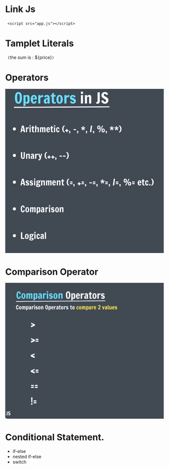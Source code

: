 # Link Js

` <script src="app.js"></script>`

# Tamplet Literals

` (`the sum is : ${price}`) `

# Operators

![](image2/Operators.png)

# Comparison Operator

![](image2/Comparison%20Operator.png)

# Conditional Statement.

- if-else
- nested if-else
- switch
